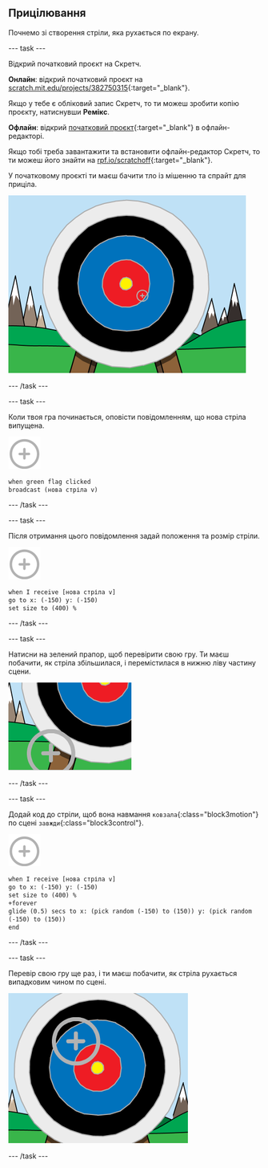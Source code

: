 ## Прицілювання

Почнемо зі створення стріли, яка рухається по екрану.

--- task ---

Відкрий початковий проєкт на Скретч.

**Онлайн**: відкрий початковий проєкт на [scratch.mit.edu/projects/382750315](https://scratch.mit.edu/projects/382750315){:target="_blank"}.

Якщо у тебе є обліковий запис Скретч, то ти можеш зробити копію проєкту, натиснувши **Ремікс**.

**Офлайн**: відкрий [початковий проєкт](http://rpf.io/p/uk-UA/archery-go){:target="_blank"} в офлайн-редакторі.

Якщо тобі треба завантажити та встановити офлайн-редактор Скретч, то ти можеш його знайти на [rpf.io/scratchoff](http://rpf.io/scratchoff){:target="_blank"}.

У початковому проєкті ти маєш бачити тло із мішенню та спрайт для приціла.

![початкові проєкти](images/archery-starter.png)

--- /task ---

--- task ---

Коли твоя гра починається, оповісти повідомленням, що нова стріла випущена.

![спрайт приціла](images/target-sprite.png)

```blocks3
when green flag clicked
broadcast (нова стріла v)
```

--- /task ---

--- task ---

Після отримання цього повідомлення задай положення та розмір стріли.

![спрайт приціла](images/target-sprite.png)

```blocks3
when I receive [нова стріла v]
go to x: (-150) y: (-150)
set size to (400) %
```

--- /task ---

--- task ---

Натисни на зелений прапор, щоб перевірити свою гру. Ти маєш побачити, як стріла збільшилася, і перемістилася в нижню ліву частину сцени.

![більший спрайт приціла у лівій нижній частині сцени](images/archery-start-test.png)

--- /task ---

--- task ---

Додай код до стріли, щоб вона навмання `ковзала`{:class="block3motion"} по сцені `завжди`{:class="block3control"}.

![спрайт приціла](images/target-sprite.png)

```blocks3
when I receive [нова стріла v]
go to x: (-150) y: (-150)
set size to (400) %
+forever
glide (0.5) secs to x: (pick random (-150) to (150)) y: (pick random (-150) to (150))
end
```

--- /task ---

--- task ---

Перевір свою гру ще раз, і ти маєш побачити, як стріла рухається випадковим чином по сцені.

![приціл в іншій позиції](images/archery-glide-test.png)

--- /task ---